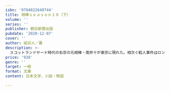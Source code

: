 ```yaml
---
isbn: '9784022649744'
title: 相棒ｓｅａｓｏｎ１８（下）
volume: ''
series: ''
publisher: 朝日新聞出版
pubdate: '2020-12-07'
cover: ''
author: 碇卯人／著
description: >-
  スコットランドヤード時代の右京の元相棒・南井十が東京に現れた。相次ぐ殺人事件はロンドンの事件の再来か？　最強の宿敵との最終決戦に挑む「善悪の彼岸」、平成の毒婦こと遠峰小夜子に特命係が再び翻弄される「いびつな真珠の女」など５篇を収録。
price: '920'
genre: ''
target: 一般
format: 文庫
content: 日本文学、小説・物語

---
```

